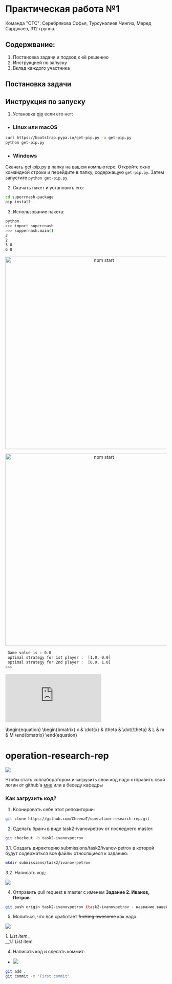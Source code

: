 # Практическая работа №1

Команда "СТС": Серебрякова Софья, Турсуналиев Чингиз, Меред Сарджаев, 312 группа.

## Содержвание:

1. Постановка задачи и подход к её решению
2. Инструкцией по запуску
3. Вклад каждого участника

## Постановка задачи

## Инструкция по запуску

1. Установка [pip](https://pip.pypa.io/en/stable/installing/) если его нет:

* ### Linux или macOS

```sh
curl https://bootstrap.pypa.io/get-pip.py -o get-pip.py
python get-pip.py
```

* ### Windows

Скачать [get-pip.py](https://bootstrap.pypa.io/get-pip.py) в папку на вашем компьютере. Откройте окно командной строки и перейдите в папку, содержащую `get-pip.py`. Затем запустите `python get-pip.py`.

2. Скачать пакет и установить его:

```sh
cd superrnash-package
pip install .
```

3. Использование пакета:

```sh
python
>>> import superrnash
>>> suppernash.main()
2
2
5 0
6 0
```

<p align='center'>
  <img src='https://sun9-26.userapi.com/c857028/v857028320/349f5/RLZIvT0v63w.jpg' width='600' alt='npm start'>
</p>

<p align='center'>
  <img src='https://sun9-43.userapi.com/c857028/v857028320/349fd/xeNDQbxPAq0.jpg' width='600' alt='npm start'>
</p>

```sh
 Game value is : 0.0 
 optimal strategy for 1st player :  [1.0, 0.0] 
 optimal strategy for 2nd player :  [0.0, 1.0]
>>>
```


![equation](http://latex.codecogs.com/gif.latex?Concentration%3D%5Cfrac%7BTotalTemplate%7D%7BTotalVolume%7D)  

\begin{equation} \begin{bmatrix} x & \dot{x} & \theta & \dot{\theta} & L & m & M \end{bmatrix} \end{equation}
# operation-research-rep

![](https://i.imgflip.com/3eod26.jpg)

Чтобы стать коллаборатором и загрузить свои код надо отправить свой логин от github'a [мне](https://tele.click/@FredericChopin) или в беседу кафедры

### Как загрузить код?

1. Клонировать себе этот репозитории:

```sh
git clone https://github.com/CheenaT/operation-research-rep.git
```

2. Сделать бранч в виде task2-ivanovpetrov от последнего master:

```sh
git checkout -b task2-ivanovpetrov
```

3.1. Создать директорию submissions/task2/ivanov-petrov в которой будут содержаться все файлы относящиеся к заданию:

```sh 
mkdir submissions/task2/ivanov-petrov
```

3.2. Написать код:
  
![](https://media.giphy.com/media/zOvBKUUEERdNm/giphy.gif)

4. Отправить pull request в master с именем **Задание 2. Иванов, Петров**:

```sh
git push origin task2-ivanovpetrov (task2-ivanovpetrov - название вашей ветки)
```

5. Молиться, что всё сработает ~~fucking awesome~~ как надо:

![](https://im0-tub-ru.yandex.net/i?id=5b15e87f69a304493e1440fbb557f676&n=13&exp=1)

_1. List item__  
__1.1 List item

4. Написать код и сделать коммит:

* ![](https://media.giphy.com/media/zOvBKUUEERdNm/giphy.gif)

```sh
git add .
git commit -m "First commit"
```

